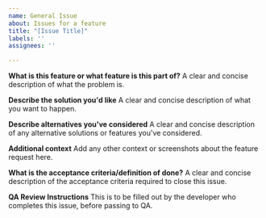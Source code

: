 ```yaml
---
name: General Issue
about: Issues for a feature
title: "[Issue Title]"
labels: ''
assignees: ''

---
```


**What is this feature or what feature is this part of?**
A clear and concise description of what the problem is.

**Describe the solution you'd like**
A clear and concise description of what you want to happen.

**Describe alternatives you've considered**
A clear and concise description of any alternative solutions or features you've considered.

**Additional context**
Add any other context or screenshots about the feature request here.

**What is the acceptance criteria/definition of done?**
A clear and concise description of the acceptance criteria required to close this issue.

**QA Review Instructions**
This is to be filled out by the developer who completes this issue, before passing to QA.
